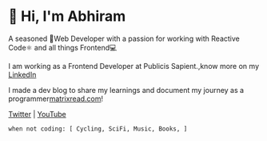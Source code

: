 # 👋 Hi, I'm Abhiram

A seasoned 🚀Web Developer with a passion for working with Reactive Code⚛️ and all things Frontend💻

I am working as a Frontend Developer at Publicis Sapient.,know more on my [LinkedIn](https://linkedin.com/in/abhiramready/)

I made a dev blog to share my learnings and document my journey as a programmer[matrixread.com](https://matrixread.com/)!

[Twitter](https://twitter.com/abhiramready) | [YouTube](https://www.youtube.com/channel/UCsaSDDD5F1F774wzpSl0oDQ)

```
when not coding: [ Cycling, SciFi, Music, Books, ]
```

